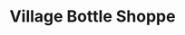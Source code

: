 ---
title: "Village Bottle Shoppe"
url: /west-lafayette/village-bottle-shoppe/
shop: Spirituosen
---